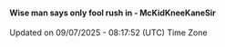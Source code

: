 #### Wise man says only fool rush in - McKidKneeKaneSir
Updated on 09/07/2025 - 08:17:52 (UTC) Time Zone
